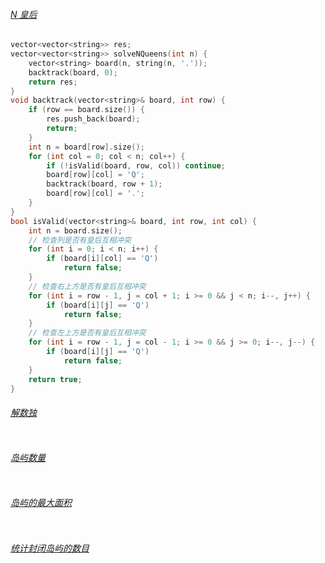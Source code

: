 ###### [N 皇后](https://leetcode-cn.com/problems/n-queens/)

```c++
vector<vector<string>> res;
vector<vector<string>> solveNQueens(int n) {
	vector<string> board(n, string(n, '.'));
    backtrack(board, 0);
    return res;
}
void backtrack(vector<string>& board, int row) {
    if (row == board.size()) {
        res.push_back(board);
        return;
    }
    int n = board[row].size();
    for (int col = 0; col < n; col++) {
        if (!isValid(board, row, col)) continue;
        board[row][col] = 'Q';
        backtrack(board, row + 1);
        board[row][col] = '.';
    }
}
bool isValid(vector<string>& board, int row, int col) {
    int n = board.size();
    // 检查列是否有皇后互相冲突
    for (int i = 0; i < n; i++) {
        if (board[i][col] == 'Q')
            return false;
    }
    // 检查右上方是否有皇后互相冲突
    for (int i = row - 1, j = col + 1; i >= 0 && j < n; i--, j++) {
        if (board[i][j] == 'Q')
            return false;
    }
    // 检查左上方是否有皇后互相冲突
    for (int i = row - 1, j = col - 1; i >= 0 && j >= 0; i--, j--) {
        if (board[i][j] == 'Q')
            return false;
    }
    return true;
}
```

###### [解数独](https://leetcode-cn.com/problems/sudoku-solver/)

```c++

```

###### [岛屿数量](https://leetcode-cn.com/problems/number-of-islands/)

```c++

```

###### [岛屿的最大面积](https://leetcode-cn.com/problems/max-area-of-island/)

```c++

```

###### [统计封闭岛屿的数目](https://leetcode-cn.com/problems/number-of-closed-islands/)

```c++

```

